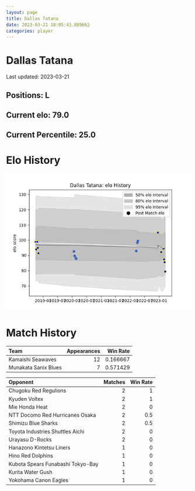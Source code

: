 ```yaml
---  
layout: page  
title: Dallas Tatana  
date: 2023-03-21 18:05:43.889662  
categories: player  
---
```

# Dallas Tatana


Last updated: 2023-03-21
## Positions: L

## Current elo: 79.0

## Current Percentile: 25.0

# Elo History


![elo history](history_DallasTatana.png)
# Match History


| Team                 |   Appearances |   Win Rate |
|:---------------------|--------------:|-----------:|
| Kamaishi Seawaves    |            12 |   0.166667 |
| Munakata Sanix Blues |             7 |   0.571429 |

| Opponent                          |   Matches |   Win Rate |
|:----------------------------------|----------:|-----------:|
| Chugoku Red Regulions             |         2 |        1   |
| Kyuden Voltex                     |         2 |        1   |
| Mie Honda Heat                    |         2 |        0   |
| NTT Docomo Red Hurricanes Osaka   |         2 |        0.5 |
| Shimizu Blue Sharks               |         2 |        0.5 |
| Toyota Industries Shuttles Aichi  |         2 |        0   |
| Urayasu D-Rocks                   |         2 |        0   |
| Hanazono Kintetsu Liners          |         1 |        0   |
| Hino Red Dolphins                 |         1 |        0   |
| Kubota Spears Funabashi Tokyo-Bay |         1 |        0   |
| Kurita Water Gush                 |         1 |        0   |
| Yokohama Canon Eagles             |         1 |        0   |